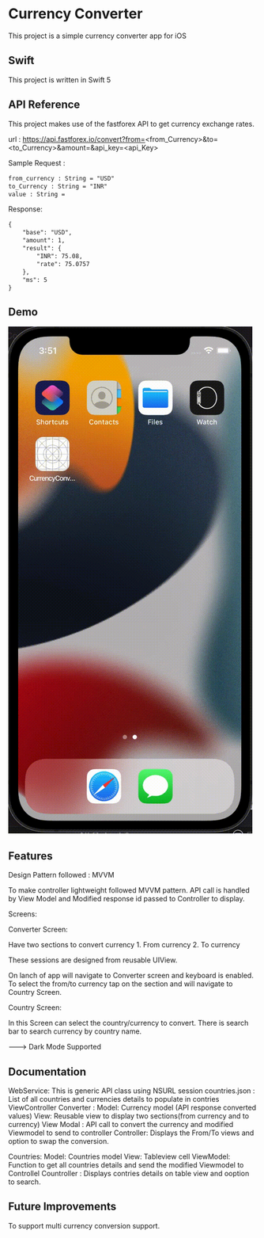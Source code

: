 
# Currency Converter

This project is a simple currency converter app for iOS

## Swift

This project is written in Swift 5
## API Reference

This project makes use of the fastforex API to get currency exchange rates. 

url : https://api.fastforex.io/convert?from=<from_Currency>&to=<to_Currency>&amount=<value>&api_key=<api_Key>

Sample Request :

    from_currency : String = "USD"
    to_Currency : String = "INR"
    value : String = 

Response:

    {
        "base": "USD",
        "amount": 1,
        "result": {
            "INR": 75.08,
            "rate": 75.0757
        },
        "ms": 5
    }
## Demo

![Alt text](https://github.com/priteeshh/Currency-Converter/blob/main/Currency%20Converter/Resources/demo.gif)



## Features

Design Pattern followed : MVVM

To make controller lightweight followed MVVM pattern.
API call is handled by View Model and Modified response id passed to Controller to display.

Screens: 

Converter Screen:

Have two sections to convert currency
    1. From currency
    2. To currency

These sessions are designed from reusable UIView.

On lanch of app will navigate to Converter screen and keyboard is enabled.
To select the from/to currency tap on the section and will navigate to Country Screen.

Country Screen:

In this Screen can select the country/currency to convert.
There is search bar to search currency by country name.


---> Dark Mode Supported


## Documentation

WebService: This is generic API class using NSURL session
countries.json : List of all countries and currencies details to populate in contries      ViewController
Converter : 
    Model: Currency model (API response converted values)
    View: Reusable view to display two sections(from currency and to currency)
    View Modal : API call to convert the currency and modified Viewmodel to send to controller
    Controller: Displays the From/To views and option to swap the conversion.
    
Countries:
    Model: Countries model
    View: Tableview cell
    ViewModel: Function to get all countries details and send the modified Viewmodel to Controllel
    Countroller : Displays contries details on table view and ooption to search.

## Future Improvements 

To support multi currency conversion support.
